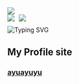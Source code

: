 <div align="left"><img src="https://github-profile-summary-cards.vercel.app/api/cards/profile-details?username=ayuayuyu&count_private=true&theme=zenburn"/></div>
<div style="display: flex; justify-content: left; align-items: center; flex-wrap: nowrap; margin-bottom: 10px;">
  <img src="https://github-profile-summary-cards.vercel.app/api/cards/repos-per-language?username=ayuayuyu&count_private=true&theme=zenburn" style="margin-right: 10px;"/>
  <img src="https://github-profile-summary-cards.vercel.app/api/cards/stats?username=ayuayuyu&count_private=true&theme=zenburn" style="margin-right: 10px;"/>
</div>
<div align="left"><img src="https://readme-typing-svg.demolab.com?font=Fira+Code&pause=1000&repeat=true&width=435&lines=I'm+ayuayuyu" alt="Typing SVG" /></div>

<!--
**ayuayuyu/ayuayuyu** is a ✨ _special_ ✨ repository because its `README.md` (this file) appears on your GitHub profile.

Here are some ideas to get you started:

- 🔭 I’m currently working on ...
- 🌱 I’m currently learning ...
- 👯 I’m looking to collaborate on ...
- 🤔 I’m looking for help with ...
- 💬 Ask me about ...
- 📫 How to reach me: ...
- 😄 Pronouns: ...
- ⚡ Fun fact: ...
-->


## My Profile site
### [ayuayuyu](https://ayuayuyu.dev/)
